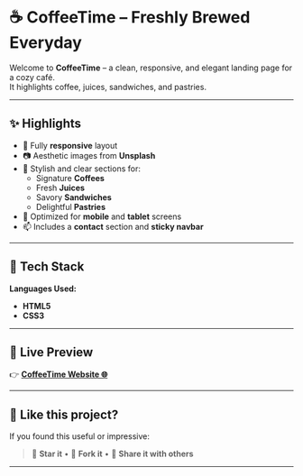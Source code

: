 # ☕ CoffeeTime – Freshly Brewed Everyday

Welcome to **CoffeeTime** – a clean, responsive, and elegant landing page for a cozy café.  
It highlights coffee, juices, sandwiches, and pastries.

---

## ✨ Highlights

- 🚀 Fully **responsive** layout  
- 📷 Aesthetic images from **Unsplash**  
- 🎨 Stylish and clear sections for:
  - Signature **Coffees**
  - Fresh **Juices**
  - Savory **Sandwiches**
  - Delightful **Pastries**
- 📱 Optimized for **mobile** and **tablet** screens  
- 📫 Includes a **contact** section and **sticky navbar**

---

## 🔧 Tech Stack

**Languages Used:**
- **HTML5**
- **CSS3**

---

## 🔗 Live Preview

👉 [**CoffeeTime Website 🌐**](https://rixiyacathrine.github.io/CoffeeTime/)

---

## 🙌 Like this project?

If you found this useful or impressive:

> 🌟 **Star it** • 🍴 **Fork it** • 🧡 **Share it with others**

---







